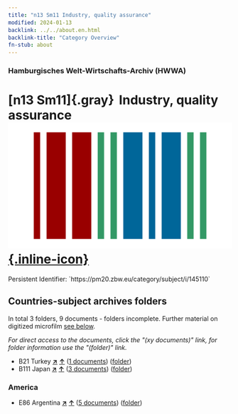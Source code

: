 ```yaml
---
title: "n13 Sm11 Industry, quality assurance"
modified: 2024-01-13
backlink: ../../about.en.html
backlink-title: "Category Overview"
fn-stub: about
---
```


### Hamburgisches Welt-Wirtschafts-Archiv (HWWA)

# [n13 Sm11]{.gray}&#8201; Industry, quality assurance &#160; [![Wikidata](/images/Wikidata-logo.svg "Wikidata"){.inline-icon}](http://www.wikidata.org/entity/Q104710575)

<div class="hint">Persistent Identifier: `https://pm20.zbw.eu/category/subject/i/145110`</div>







## Countries-subject archives folders







In total 3 folders, 9 documents - folders incomplete. Further material on digitized microfilm [see below](#filmsections).

_For direct access to the documents, click the "(xy documents)" link, for folder information use the "(folder)" link._


- B21 Turkey [**&nearr;**](../../../geo/i/141111/about.en.html "Turkey (all folders)") [**&uarr;**](../../../geo/about.en.html#B21 "Country category system") (<a href="https://pm20.zbw.eu/iiifview/folder/sh/141111,145110" title="about: Turkey : Industry, quality assurance" target="_blank">1 documents</a>) ([folder](../../../../folder/sh/1411xx/141111/1451xx/145110/about.en.html))
- B111 Japan [**&nearr;**](../../../geo/i/141272/about.en.html "Japan (all folders)") [**&uarr;**](../../../geo/about.en.html#B111 "Country category system") (<a href="https://pm20.zbw.eu/iiifview/folder/sh/141272,145110" title="about: Japan : Industry, quality assurance" target="_blank">3 documents</a>) ([folder](../../../../folder/sh/1412xx/141272/1451xx/145110/about.en.html))

### America

- E86 Argentina [**&nearr;**](../../../geo/i/141692/about.en.html "Argentina (all folders)") [**&uarr;**](../../../geo/about.en.html#E86 "Country category system") (<a href="https://pm20.zbw.eu/iiifview/folder/sh/141692,145110" title="about: Argentina : Industry, quality assurance" target="_blank">5 documents</a>) ([folder](../../../../folder/sh/1416xx/141692/1451xx/145110/about.en.html))



<a id="filmsections" />













